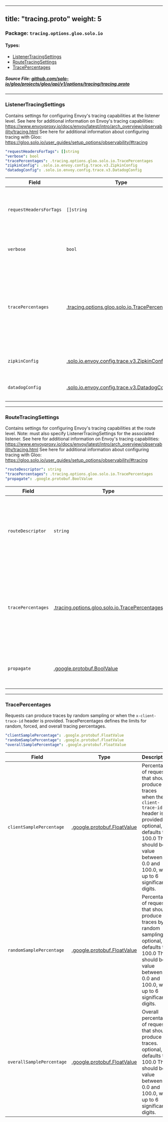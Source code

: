 
---
title: "tracing.proto"
weight: 5
---

<!-- Code generated by solo-kit. DO NOT EDIT. -->


### Package: `tracing.options.gloo.solo.io` 
#### Types:


- [ListenerTracingSettings](#listenertracingsettings)
- [RouteTracingSettings](#routetracingsettings)
- [TracePercentages](#tracepercentages)
  



##### Source File: [github.com/solo-io/gloo/projects/gloo/api/v1/options/tracing/tracing.proto](https://github.com/solo-io/gloo/blob/master/projects/gloo/api/v1/options/tracing/tracing.proto)





---
### ListenerTracingSettings

 
Contains settings for configuring Envoy's tracing capabilities at the listener level.
See here for additional information on Envoy's tracing capabilities: https://www.envoyproxy.io/docs/envoy/latest/intro/arch_overview/observability/tracing.html
See here for additional information about configuring tracing with Gloo: https://gloo.solo.io/user_guides/setup_options/observability/#tracing

```yaml
"requestHeadersForTags": []string
"verbose": bool
"tracePercentages": .tracing.options.gloo.solo.io.TracePercentages
"zipkinConfig": .solo.io.envoy.config.trace.v3.ZipkinConfig
"datadogConfig": .solo.io.envoy.config.trace.v3.DatadogConfig

```

| Field | Type | Description |
| ----- | ---- | ----------- | 
| `requestHeadersForTags` | `[]string` | Optional. If specified, Envoy will include the headers and header values for any matching request headers. |
| `verbose` | `bool` | Optional. If true, Envoy will include logs for streaming events. Default: false. |
| `tracePercentages` | [.tracing.options.gloo.solo.io.TracePercentages](../tracing.proto.sk/#tracepercentages) | Requests can produce traces by random sampling or when the `x-client-trace-id` header is provided. TracePercentages defines the limits for random, forced, and overall tracing percentages. |
| `zipkinConfig` | [.solo.io.envoy.config.trace.v3.ZipkinConfig](../../../../external/envoy/config/trace/v3/zipkin.proto.sk/#zipkinconfig) |  Only one of `zipkinConfig` or `datadogConfig` can be set. |
| `datadogConfig` | [.solo.io.envoy.config.trace.v3.DatadogConfig](../../../../external/envoy/config/trace/v3/datadog.proto.sk/#datadogconfig) |  Only one of `datadogConfig` or `zipkinConfig` can be set. |




---
### RouteTracingSettings

 
Contains settings for configuring Envoy's tracing capabilities at the route level.
Note: must also specify ListenerTracingSettings for the associated listener.
See here for additional information on Envoy's tracing capabilities: https://www.envoyproxy.io/docs/envoy/latest/intro/arch_overview/observability/tracing.html
See here for additional information about configuring tracing with Gloo: https://gloo.solo.io/user_guides/setup_options/observability/#tracing

```yaml
"routeDescriptor": string
"tracePercentages": .tracing.options.gloo.solo.io.TracePercentages
"propagate": .google.protobuf.BoolValue

```

| Field | Type | Description |
| ----- | ---- | ----------- | 
| `routeDescriptor` | `string` | Optional. If set, will be used to identify the route that produced the trace. Note that this value will be overridden if the "x-envoy-decorator-operation" header is passed. |
| `tracePercentages` | [.tracing.options.gloo.solo.io.TracePercentages](../tracing.proto.sk/#tracepercentages) | Requests can produce traces by random sampling or when the `x-client-trace-id` header is provided. TracePercentages defines the limits for random, forced, and overall tracing percentages. |
| `propagate` | [.google.protobuf.BoolValue](https://developers.google.com/protocol-buffers/docs/reference/csharp/class/google/protobuf/well-known-types/bool-value) | Optional. Default is true, If set to false, the tracing headers will not propagate to the upstream. |




---
### TracePercentages

 
Requests can produce traces by random sampling or when the `x-client-trace-id` header is provided.
TracePercentages defines the limits for random, forced, and overall tracing percentages.

```yaml
"clientSamplePercentage": .google.protobuf.FloatValue
"randomSamplePercentage": .google.protobuf.FloatValue
"overallSamplePercentage": .google.protobuf.FloatValue

```

| Field | Type | Description |
| ----- | ---- | ----------- | 
| `clientSamplePercentage` | [.google.protobuf.FloatValue](https://developers.google.com/protocol-buffers/docs/reference/csharp/class/google/protobuf/well-known-types/float-value) | Percentage of requests that should produce traces when the `x-client-trace-id` header is provided. optional, defaults to 100.0 This should be a value between 0.0 and 100.0, with up to 6 significant digits. |
| `randomSamplePercentage` | [.google.protobuf.FloatValue](https://developers.google.com/protocol-buffers/docs/reference/csharp/class/google/protobuf/well-known-types/float-value) | Percentage of requests that should produce traces by random sampling. optional, defaults to 100.0 This should be a value between 0.0 and 100.0, with up to 6 significant digits. |
| `overallSamplePercentage` | [.google.protobuf.FloatValue](https://developers.google.com/protocol-buffers/docs/reference/csharp/class/google/protobuf/well-known-types/float-value) | Overall percentage of requests that should produce traces. optional, defaults to 100.0 This should be a value between 0.0 and 100.0, with up to 6 significant digits. |





<!-- Start of HubSpot Embed Code -->
<script type="text/javascript" id="hs-script-loader" async defer src="//js.hs-scripts.com/5130874.js"></script>
<!-- End of HubSpot Embed Code -->
